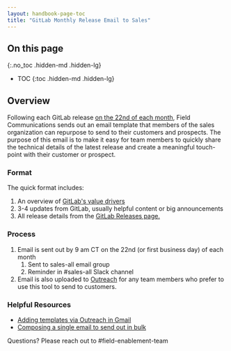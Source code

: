 ```yaml
---
layout: handbook-page-toc
title: "GitLab Monthly Release Email to Sales"
---
```


## On this page
{:.no_toc .hidden-md .hidden-lg}

- TOC
{:toc .hidden-md .hidden-lg}

## Overview
Following each GitLab release [on the 22nd of each month](/handbook/marketing/blog/release-posts/), Field Communications sends out an email template that members of the sales organization can repurpose to send to their customers and prospects. The purpose of this email is to make it easy for team members to quickly share the technical details of the latest release and create a meaningful touch-point with their customer or prospect. 

### Format 
The quick format includes: 
1. An overview of [GitLab's value drivers](/handbook/sales/command-of-the-message/)
1. 3-4 updates from GitLab, usually helpful content or big announcements 
1. All release details from the [GitLab Releases page.](https://about.gitlab.com/releases/)

### Process
1. Email is sent out by 9 am CT on the 22nd (or first business day) of each month
   1. Sent to sales-all email group 
   1. Reminder in #sales-all Slack channel
1. Email is also uploaded to [Outreach](/handbook/marketing/marketing-operations/outreach/) for any team members who prefer to use this tool to send to customers. 

### Helpful Resources
- [Adding templates via Outreach in Gmail](https://support.outreach.io/hc/en-us/articles/115003497854-Using-Outreach-Content-in-Gmail-Templates)
- [Composing a single email to send out in bulk](https://support.outreach.io/hc/en-us/articles/115004157734-Compose-a-Single-Email-Bulk-Compose)

Questions? Please reach out to #field-enablement-team
